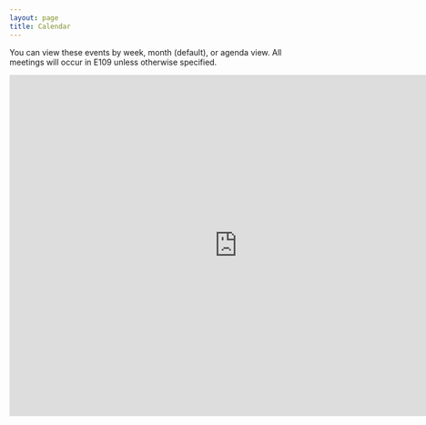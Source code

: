 ```yaml
---
layout: page
title: Calendar
---
```

You can view these events by week, month (default), or agenda view. All meetings will occur in E109 unless otherwise specified.

<iframe src="https://calendar.google.com/calendar/embed?src=c_0qkqrhj7qvm7jocnp61bjl9cs4%40group.calendar.google.com&ctz=America%2FNew_York" style="border: 0" width="800" height="600" frameborder="0" scrolling="no"></iframe>
